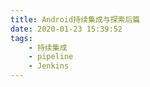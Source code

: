 ```yaml
---
title: Android持续集成与探索后篇
date: 2020-01-23 15:39:52
tags:
    - 持续集成
    - pipeline
    - Jenkins
---
```





